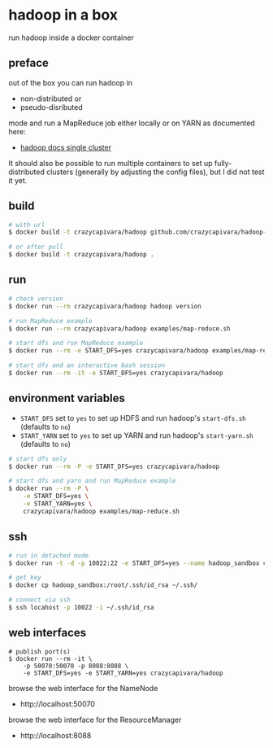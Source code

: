 # hadoop in a box

run hadoop inside a docker container

## preface

out of the box you can run hadoop in

- non-distributed or
- pseudo-disributed

mode and run a MapReduce job either locally or on YARN as documented here:

- [hadoop docs single cluster](https://hadoop.apache.org/docs/stable/hadoop-project-dist/hadoop-common/SingleCluster.html)

It should also be possible to run multiple containers to set up fully-distributed clusters (generally by adjusting the config files), but I did not test it yet.

## build

```bash
# with url
$ docker build -t crazycapivara/hadoop github.com/crazycapivara/hadoop-sandbox

# or after pull
$ docker build -t crazycapivara/hadoop . 
```

## run

```bash
# check version
$ docker run --rm crazycapivara/hadoop hadoop version

# run MapReduce example
$ docker run --rm crazycapivara/hadoop examples/map-reduce.sh

# start dfs and run MapReduce example
$ docker run --rm -e START_DFS=yes crazycapivara/hadoop examples/map-reduce.sh

# start dfs and an interactive bash session
$ docker run --rm -it -e START_DFS=yes crazycapivara/hadoop
```

## environment variables

- `START_DFS` set to `yes` to set up HDFS and run hadoop's `start-dfs.sh` (defaults to `no`)
- `START_YARN` set to `yes` to set up YARN and run hadoop's `start-yarn.sh` (defaults to `no`)

```bash
# start dfs only
$ docker run --rm -P -e START_DFS=yes crazycapivara/hadoop

# start dfs and yarn and run MapReduce example
$ docker run --rm -P \
    -e START_DFS=yes \
    -e START_YARN=yes \
    crazycapivara/hadoop examples/map-reduce.sh
```

## ssh

```bash
# run in detached mode
$ docker run -t -d -p 10022:22 -e START_DFS=yes --name hadoop_sandbox crazycapivara/hadoop

# get key
$ docker cp hadoop_sandbox:/root/.ssh/id_rsa ~/.ssh/

# connect via ssh
$ ssh locahost -p 10022 -i ~/.ssh/id_rsa
```

## web interfaces

```
# publish port(s)
$ docker run --rm -it \
    -p 50070:50070 -p 8088:8088 \
    -e START_DFS=yes -e START_YARN=yes crazycapivara/hadoop
```

browse the web interface for the NameNode

- http://localhost:50070

browse the web interface for the ResourceManager

- http://localhost:8088

